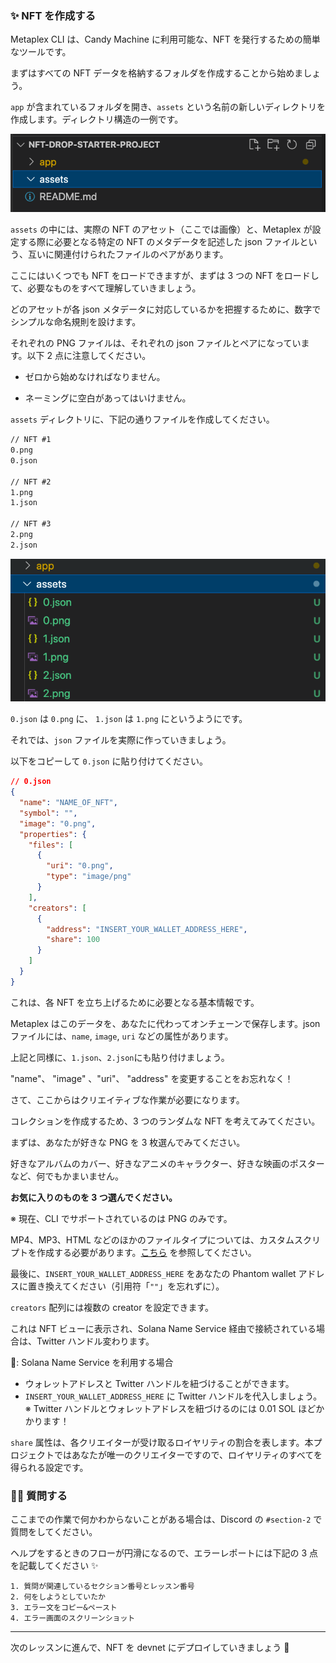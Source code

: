 ### ✨ NFT を作成する

Metaplex CLI は、Candy Machine に利用可能な、NFT を発行するための簡単なツールです。

まずはすべての NFT データを格納するフォルダを作成することから始めましょう。

`app` が含まれているフォルダを開き、`assets` という名前の新しいディレクトリを作成します。ディレクトリ構造の一例です。

![無題](/public/images/7-Solana-NFT-drop/section2/2_2_1.png)

`assets` の中には、実際の NFT のアセット（ここでは画像）と、Metaplex が設定する際に必要となる特定の NFT のメタデータを記述した json ファイルという、互いに関連付けられたファイルのペアがあります。

ここにはいくつでも NFT をロードできますが、まずは 3 つの NFT をロードして、必要なものをすべて理解していきましょう。

どのアセットが各 json メタデータに対応しているかを把握するために、数字でシンプルな命名規則を設けます。

それぞれの PNG ファイルは、それぞれの json ファイルとペアになっています。以下 2 点に注意してください。

- ゼロから始めなければなりません。

- ネーミングに空白があってはいけません。

`assets` ディレクトリに、下記の通りファイルを作成してください。

```txt
// NFT #1
0.png
0.json

// NFT #2
1.png
1.json

// NFT #3
2.png
2.json
```

![無題](/public/images/7-Solana-NFT-drop/section2/2_2_2.png)

`0.json` は `0.png` に、 `1.json` は `1.png` にというようにです。

それでは、`json` ファイルを実際に作っていきましょう。

以下をコピーして `0.json` に貼り付けてください。

```json
// 0.json
{
  "name": "NAME_OF_NFT",
  "symbol": "",
  "image": "0.png",
  "properties": {
    "files": [
      {
        "uri": "0.png",
        "type": "image/png"
      }
    ],
    "creators": [
      {
        "address": "INSERT_YOUR_WALLET_ADDRESS_HERE",
        "share": 100
      }
    ]
  }
}
```

これは、各 NFT を立ち上げるために必要となる基本情報です。

Metaplex はこのデータを、あなたに代わってオンチェーンで保存します。json ファイルには、`name`, `image`, `uri` などの属性があります。

上記と同様に、`1.json`、`2.json`にも貼り付けましょう。

"name"、 "image" 、"uri"、 "address" を変更することをお忘れなく！

さて、ここからはクリエイティブな作業が必要になります。

コレクションを作成するため、3 つのランダムな NFT を考えてみてください。

まずは、あなたが好きな PNG を 3 枚選んでみてください。

好きなアルバムのカバー、好きなアニメのキャラクター、好きな映画のポスターなど、何でもかまいません。

**お気に入りのものを 3 つ選んでください。**

※ 現在、CLI でサポートされているのは PNG のみです。

MP4、MP3、HTML などのほかのファイルタイプについては、カスタムスクリプトを作成する必要があります。[こちら](https://github.com/metaplex-foundation/metaplex/issues/511) を参照してください。

最後に、`INSERT_YOUR_WALLET_ADDRESS_HERE` をあなたの Phantom wallet アドレスに置き換えてください（引用符「`""`」を忘れずに）。

`creators` 配列には複数の creator を設定できます。

これは NFT ビューに表示され、Solana Name Service 経由で接続されている場合は、Twitter ハンドル変わります。

🌟: Solana Name Service を利用する場合

- ウォレットアドレスと Twitter ハンドルを紐づけることができます。
- `INSERT_YOUR_WALLET_ADDRESS_HERE` に Twitter ハンドルを代入しましょう。※ Twitter ハンドルとウォレットアドレスを紐づけるのには 0.01 SOL ほどかかります！

`share` 属性は、各クリエイターが受け取るロイヤリティの割合を表します。本プロジェクトではあなたが唯一のクリエイターですので、ロイヤリティのすべてを得られる設定です。

### 🙋‍♂️ 質問する

ここまでの作業で何かわからないことがある場合は、Discord の `#section-2` で質問をしてください。

ヘルプをするときのフローが円滑になるので、エラーレポートには下記の 3 点を記載してください ✨

```
1. 質問が関連しているセクション番号とレッスン番号
2. 何をしようとしていたか
3. エラー文をコピー&ペースト
4. エラー画面のスクリーンショット
```

---

次のレッスンに進んで、NFT を devnet にデプロイしていきましょう 🎉
